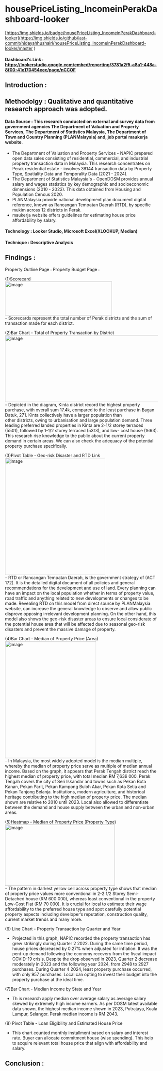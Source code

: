 # housePriceListing_IncomeinPerakDashboard-looker
[https://img.shields.io/badge/housePriceListing_IncomeinPerakDashboard-looker](https://img.shields.io/github/last-commit/hidayahhushairi/housePriceListing_IncomeinPerakDashboard-looker/master
)

#### Dashboard's Link : https://lookerstudio.google.com/embed/reporting/3781a2f5-a8a1-448a-8f00-41e170454eec/page/nCCOF  

## Introduction :

## Methodolgy : Qualitative and quantitative research approach was adopted. 

 #### Data Source : This research conducted on external and survey data from government agencies The Department of Valuation and Property Services, The Department of Statistics Malaysia, The Department of Town and Country Planning (PLANMalaysia) and, job portal maukerja website. 
- The Department of Valuation and Property Services - NAPIC prepared open data sales consisting of residential, commercial, and industrial property transaction data in Malaysia. This research concentrates on Perak residential estate - involves 38144 transaction data by Property Type, Spatiality Data and Temporality Data (2021 - 2024).
- The Department of Statistics Malaysia's - OpenDOSM provides annual salary and wages statistics by key demographic and socioeconomic dimensions (2010 - 2023). This data obtained from Housing and Population Cencus 2020.
- PLANMalaysia provide national development plan document digital reference, known as Rancangan Tempatan Daerah (RTD), by specific mukim across 12 districts in Perak. 
- maukerja website offers guidelines for estimating house price affordability by salary.

#### Technology : Looker Studio, Microsoft Excel(XLOOKUP, Median)
  
#### Technique : Descriptive Analysis
  
## Findings :
Property Outline Page :
Property Budget Page : 


(1)Scorecard <br>
<img width="352" height="112" alt="image" src="https://github.com/user-attachments/assets/37ece9f3-a78f-401d-8588-5f2560ed17c3" /><br>
    - Scorecards represent the total number of Perak districts and the sum of transaction made for each district.

(2)Bar Chart - Total of Property Transaction by District
<img width="691" height="220" alt="image" src="https://github.com/user-attachments/assets/289698cb-fb29-4e6b-bd4f-fad37decf07c" /><br>
    - Depicted in the diagram, Kinta district record the highest property purchase, with overall sum 17.4k, compared to the least purchase in Bagan Datuk, 271. Kinta collectively have a larger population than     
      other districts, owing to urbanisation and large population demand. Three leading preferred landed properties in Kinta are 2-1/2 storey terraced (5501), followed by 1-1/2 storey terraced (5313), and low-
      cost house (1663). This research rise knowledge to the public about the current property demand in certain areas. We can also check the adequacy of the potential property purchase specifically. 

(3)Pivot Table - Geo-risk Disaster and RTD Link
<img width="330" height="385" alt="image" src="https://github.com/user-attachments/assets/c8adf820-2bb1-46dd-a462-85a3e43d7341" /><br>
    - RTD or Rancangan Tempatan Daerah, is the government strategy of (ACT 172). It is the detailed digital document of all policies and general recommendations for the development and use of land. Every planning 
      can have an impact on the local population whether in terms of property value, road traffic and anything related to new developments or changes to be made. Revealing RTD on this model from direct source by 
      PLANMalaysia website, can increase the general knowledge to observe and allow public disprove opposing irrelevant development planning. On the other hand, this model also shows the geo-risk disaster areas 
      to ensure local considerate of the potential house area that will be affected due to seasonal geo-risk disasters and prevent the massive damage of property.

(4)Bar Chart - Median of Property Price (Area)
<img width="300" height="385" alt="image" src="https://github.com/user-attachments/assets/fe2069f8-f984-4a7d-aec4-de066d38033c" /><br>
    - In Malaysia, the most widely adopted model is the median multiple, whereby the median of property price serve as multiple of median annual income. Based on the graph, it appears that Perak Tengah district 
      reach the highest median of property price, with total median RM 7,639 000. Perak Tengah covers the city of Seri Iskandar and towns such as Pekan Bota Kanan, Pekan Parit, Pekan Kampong Buloh Akar, Pekan 
      Kota Setia and Pekan Tanjong Belanja. Institutions, modern agriculture, and historical heritage contributing to the high median of property price.  The median shown are relative to  2010 until 2023. Local 
      also allowed to differentiate between the demand and house supply between the urban and non-urban areas.

(5)Heatmap - Median of Property Price (Property Type)
<img width="362" height="202" alt="image" src="https://github.com/user-attachments/assets/4799c692-f76d-4ee0-b45a-55c04153eb62" /><br>
    - The pattern in darkest yellow cell across property type shows that median of property price values more conventional in 2-2 1/2 Storey Semi-Detached house (RM 600 000), whereas least conventional in the 
      property Low-Cost Flat (RM 70 000). 	It is crucial for local to estimate their wage affordability to the preferred house type and spot carefully potential property aspects including developer’s reputation, 
      construction quality, current market trends and many more.

(6) Line Chart - Property Transaction by Quarter and Year
<br>
  - Projected in this graph, NAPIC recorded the property transaction has grew strikingly during Quarter 2 2022.  During the same time period, house prices decreased by 0.27% when adjusted for inflation.
    It was the pent-up demand following the economy recovery from the fiscal impact COVID-19 crisis. Despite the drop observed in 2023, Quarter 2 decrease moderately in 2023 and the following year 2024,
    from 2948 to 2927 purchases. During Quarter 4 2024, least property purchase occurred, with only 957 purchases. Local can opting to invest their budget into the property purchase at the ideal time.

(7)Bar Chart - Median Income by State and Year
  - Th is research apply median over average salary as average salary skewed by extremely high income earners. As per DOSM latest available data shown, the highest median income shown in 2023, Putrajaya, Kuala Lumpur, Selangor. Perak median income is RM 2043. 

(8) Pivot Table - Loan Eligibility and Estimated House Price
- This chart counted monthly installment based on salary and interest rate. Buyer can allocate commitment house (wise spending). This help to acquire relevant total house price that align with affordability and salary.

## Conclusion :

